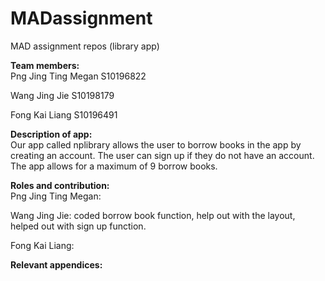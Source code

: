 # MADassignment
MAD assignment repos (library app) 

<b>Team members:</b><br>
Png Jing Ting Megan S10196822<br/>

Wang Jing Jie S10198179<br/>

Fong Kai Liang S10196491

<b>Description of app:</b><br>
Our app called nplibrary allows the user to borrow books in the app by creating an account. The user can sign up if they do not have an account. The app allows for a maximum of 9 borrow books.

<b>Roles and contribution:</b><br>
Png Jing Ting Megan:<br>

Wang Jing Jie: coded borrow book function, help out with the layout, helped out with sign up function.<br>

Fong Kai Liang:

<b>Relevant appendices:</b><br>
